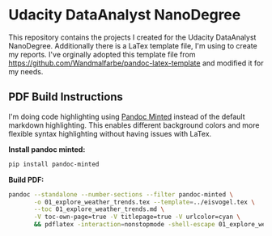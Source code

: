# Udacity DataAnalyst NanoDegree

This repository contains the projects I created for the Udacity DataAnalyst NanoDegree.
Additionally there is a LaTex template file, I'm using to create my reports.
I've orginally adopted this template file from https://github.com/Wandmalfarbe/pandoc-latex-template and modified it for my needs.

## PDF Build Instructions

I'm doing code highlighting using [Pandoc Minted](https://pypi.org/project/pandoc-minted/) instead of the default markdown highlighting. This enables different background colors and more flexible syntax highlighting without having issues with LaTex.

__Install pandoc minted:__
```bash
pip install pandoc-minted
```

__Build PDF:__

```bash
pandoc --standalone --number-sections --filter pandoc-minted \
       -o 01_explore_weather_trends.tex --template=../eisvogel.tex \
       --toc 01_explore_weather_trends.md \
       -V toc-own-page=true -V titlepage=true -V urlcolor=cyan \
       && pdflatex -interaction=nonstopmode -shell-escape 01_explore_weather_trends.tex
```
